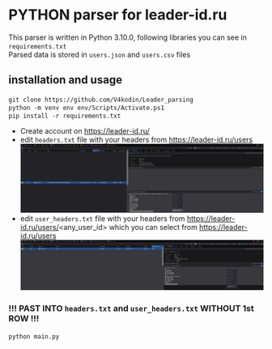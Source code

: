 # PYTHON parser for leader-id.ru
This parser is written in Python 3.10.0, following libraries you can see in `requirements.txt`   
Parsed data is stored in `users.json` and `users.csv` files
## installation and usage
```
git clone https://github.com/V4kodin/Leader_parsing
python -m venv env env/Scripts/Activate.ps1
pip install -r requirements.txt
```
* Create account on https://leader-id.ru/ 
* edit `headers.txt` file with your headers from https://leader-id.ru/users
![headers](/1.png)
* edit `user_headers.txt` file with your headers from https://leader-id.ru/users/<any_user_id> which you can select from https://leader-id.ru/users
![user_headers](/2.png)
### !!! PAST INTO `headers.txt` and `user_headers.txt` WITHOUT 1st ROW !!!

```
python main.py
```